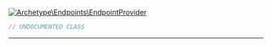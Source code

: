 <a href='https://github.com/ajthinking/archetype/blob/master/src/Endpoints/EndpointProvider.php'>![Archetype\Endpoints\EndpointProvider](https://img.shields.io/badge/-Archetype\Endpoints\EndpointProvider-blue)</a>
```php
// UNDOCUMENTED CLASS
```
<hr>